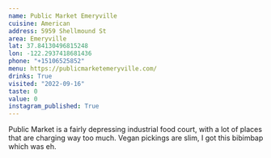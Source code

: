```yaml
---
name: Public Market Emeryville
cuisine: American
address: 5959 Shellmound St
area: Emeryville
lat: 37.84130496815248
lon: -122.2937418681436
phone: "+15106525852"
menu: https://publicmarketemeryville.com/
drinks: True
visited: "2022-09-16"
taste: 0
value: 0
instagram_published: True
---
```


Public Market is a fairly depressing industrial food court, with a lot of places that are charging way too much. Vegan pickings are slim, I got this bibimbap which was eh. 
